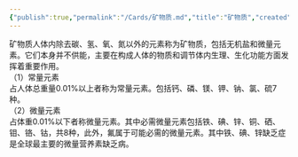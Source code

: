 ```yaml
---
{"publish":true,"permalink":"/Cards/矿物质.md","title":"矿物质","created":"2023-02-28","modified":"2023-03-14","cssclasses":""}
---
```



矿物质人体内除去碳、氢、氧、氮以外的元素称为矿物质，包括无机盐和微量元素。它们本身并不供能，主要在构成人体的物质和调节体内生理、生化功能方面发挥着重要作用。  
（1）常量元素  
占人体总重量0.01%以上者称为常量元素。包括钙、磷、镁、钾、钠、氯、硫7种。  
（2）微量元素  
占体重0.01%以下者称微量元素。其中必需微量元素包括铁、碘、锌、铜、硒、钼、铬、钴，共8种，此外，氟属于可能必需的微量元素。其中铁、碘、锌缺乏症是全球最主要的微量营养素缺乏病。
